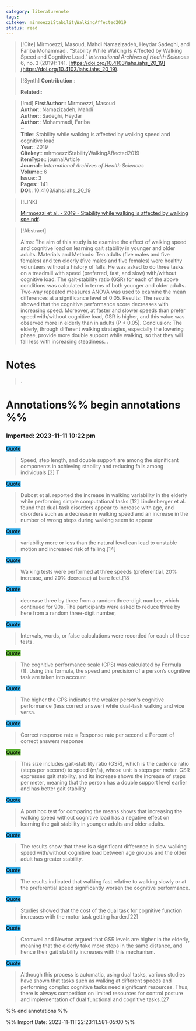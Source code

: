 ```yaml
---
category: literaturenote
tags: 
citekey: mirmoezziStabilityWalkingAffected2019
status: read
---
```


> [!Cite]
> Mirmoezzi, Masoud, Mahdi Namazizadeh, Heydar Sadeghi, and Fariba Mohammadi. “Stability While Walking Is Affected by Walking Speed and Cognitive Load.” _International Archives of Health Sciences_ 6, no. 3 (2019): 141. [https://doi.org/10.4103/iahs.iahs_20_19](https://doi.org/10.4103/iahs.iahs_20_19).

>[!Synth]
>**Contribution**:: 
>
>**Related**:: 
>

>[!md]
> **FirstAuthor**:: Mirmoezzi, Masoud  
> **Author**:: Namazizadeh, Mahdi  
> **Author**:: Sadeghi, Heydar  
> **Author**:: Mohammadi, Fariba  
~    
> **Title**:: Stability while walking is affected by walking speed and cognitive load  
> **Year**:: 2019   
> **Citekey**:: mirmoezziStabilityWalkingAffected2019  
> **itemType**:: journalArticle  
> **Journal**:: *International Archives of Health Sciences*  
> **Volume**:: 6  
> **Issue**:: 3   
> **Pages**:: 141  
> **DOI**:: 10.4103/iahs.iahs_20_19    

> [!LINK] 
>
>  [Mirmoezzi et al. - 2019 - Stability while walking is affected by walking spe.pdf](file://C:\Users\emzpe\Zotero\storage\3LGT5WW6\Mirmoezzi%20et%20al.%20-%202019%20-%20Stability%20while%20walking%20is%20affected%20by%20walking%20spe.pdf).

> [!Abstract]
>
> Aims: The aim of this study is to examine the effect of walking speed and cognitive load on learning gait stability in younger and older adults. Materials and Methods: Ten adults (five males and five females) and ten elderly (five males and five females) were healthy volunteers without a history of falls. He was asked to do three tasks on a treadmill with speed (preferred, fast, and slow) with/without cognitive load. The gait‑stability ratio (GSR) for each of the above conditions was calculated in terms of both younger and older adults. Two‑way repeated measures ANOVA was used to examine the mean differences at a significance level of 0.05. Results: The results showed that the cognitive performance score decreases with increasing speed. Moreover, at faster and slower speeds than prefer speed with/without cognitive load, GSR is higher, and this value was observed more in elderly than in adults (P < 0.05). Conclusion: The elderly, through different walking strategies, especially the lowering phase, provide more double support while walking, so that they will fall less with increasing steadiness.
>.
> 
# Notes
>.


# Annotations%% begin annotations %%


### Imported: 2023-11-11 10:22 pm



<mark style="background-color: #2ea8e5">Quote</mark>
> Speed, step length, and double support are among the significant components in achieving stability and reducing falls among individuals.[3] T

<mark style="background-color: #2ea8e5">Quote</mark>
> Dubost et al. reported the increase in walking variability in the elderly while performing simple computational tasks.[12] Lindenberger et al. found that dual-task disorders appear to increase with age, and disorders such as a decrease in walking speed and an increase in the number of wrong steps during walking seem to appear

<mark style="background-color: #2ea8e5">Quote</mark>
> variability more or less than the natural level can lead to unstable motion and increased risk of falling.[14]

<mark style="background-color: #2ea8e5">Quote</mark>
> Walking tests were performed at three speeds (preferential, 20% increase, and 20% decrease) at bare feet.[18

<mark style="background-color: #2ea8e5">Quote</mark>
> decrease three by three from a random three-digit number, which continued for 90s. The participants were asked to reduce three by here from a random three-digit number,

<mark style="background-color: #2ea8e5">Quote</mark>
> Intervals, words, or false calculations were recorded for each of these tests.

<mark style="background-color: #5fb236">Quote</mark>
> The cognitive performance scale (CPS) was calculated by Formula (1). Using this formula, the speed and precision of a person’s cognitive task are taken into account

<mark style="background-color: #2ea8e5">Quote</mark>
> The higher the CPS indicates the weaker person’s cognitive performance (less correct answer) while dual-task walking and vice versa.

<mark style="background-color: #2ea8e5">Quote</mark>
> Correct response rate = Response rate per second × Percent of correct answers response

<mark style="background-color: #5fb236">Quote</mark>
> This size includes gait-stability ratio (GSR), which is the cadence ratio (steps per second) to speed (m/s), whose unit is steps per meter. GSR expresses gait stability, and its increase shows the increase of steps per meter, meaning that the person has a double support level earlier and has better gait stability

<mark style="background-color: #2ea8e5">Quote</mark>
> A post hoc test for comparing the means shows that increasing the walking speed without cognitive load has a negative effect on learning the gait stability in younger adults and older adults.

<mark style="background-color: #2ea8e5">Quote</mark>
> The results show that there is a significant difference in slow walking speed with/without cognitive load between age groups and the older adult has greater stability.

<mark style="background-color: #2ea8e5">Quote</mark>
> The results indicated that walking fast relative to walking slowly or at the preferential speed significantly worsen the cognitive performance.

<mark style="background-color: #2ea8e5">Quote</mark>
> Studies showed that the cost of the dual task for cognitive function increases with the motor task getting harder.[22]

<mark style="background-color: #2ea8e5">Quote</mark>
> Cromwell and Newton argued that GSR levels are higher in the elderly, meaning that the elderly take more steps in the same distance, and hence their gait stability increases with this mechanism.

<mark style="background-color: #2ea8e5">Quote</mark>
> Although this process is automatic, using dual tasks, various studies have shown that tasks such as walking at different speeds and performing complex cognitive tasks need significant resources. Thus, there is always competition on limited resources for control posture and implementation of dual functional and cognitive tasks.[27


%% end annotations %%

%% Import Date: 2023-11-11T22:23:11.581-05:00 %%
